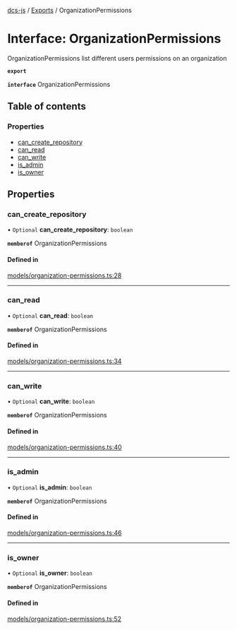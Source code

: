[dcs-js](../README.md) / [Exports](../modules.md) / OrganizationPermissions

# Interface: OrganizationPermissions

OrganizationPermissions list different users permissions on an organization

**`export`**

**`interface`** OrganizationPermissions

## Table of contents

### Properties

- [can\_create\_repository](OrganizationPermissions.md#can_create_repository)
- [can\_read](OrganizationPermissions.md#can_read)
- [can\_write](OrganizationPermissions.md#can_write)
- [is\_admin](OrganizationPermissions.md#is_admin)
- [is\_owner](OrganizationPermissions.md#is_owner)

## Properties

### <a id="can_create_repository" name="can_create_repository"></a> can\_create\_repository

• `Optional` **can\_create\_repository**: `boolean`

**`memberof`** OrganizationPermissions

#### Defined in

[models/organization-permissions.ts:28](https://github.com/unfoldingWord/dcs-js/blob/42a7ab5/models/organization-permissions.ts#L28)

___

### <a id="can_read" name="can_read"></a> can\_read

• `Optional` **can\_read**: `boolean`

**`memberof`** OrganizationPermissions

#### Defined in

[models/organization-permissions.ts:34](https://github.com/unfoldingWord/dcs-js/blob/42a7ab5/models/organization-permissions.ts#L34)

___

### <a id="can_write" name="can_write"></a> can\_write

• `Optional` **can\_write**: `boolean`

**`memberof`** OrganizationPermissions

#### Defined in

[models/organization-permissions.ts:40](https://github.com/unfoldingWord/dcs-js/blob/42a7ab5/models/organization-permissions.ts#L40)

___

### <a id="is_admin" name="is_admin"></a> is\_admin

• `Optional` **is\_admin**: `boolean`

**`memberof`** OrganizationPermissions

#### Defined in

[models/organization-permissions.ts:46](https://github.com/unfoldingWord/dcs-js/blob/42a7ab5/models/organization-permissions.ts#L46)

___

### <a id="is_owner" name="is_owner"></a> is\_owner

• `Optional` **is\_owner**: `boolean`

**`memberof`** OrganizationPermissions

#### Defined in

[models/organization-permissions.ts:52](https://github.com/unfoldingWord/dcs-js/blob/42a7ab5/models/organization-permissions.ts#L52)
